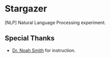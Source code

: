 # Stargazer
[NLP] Natural Language Processing experiment.
## Special Thanks
* [Dr. Noah Smith](https://homes.cs.washington.edu/~nasmith/) for instruction.
